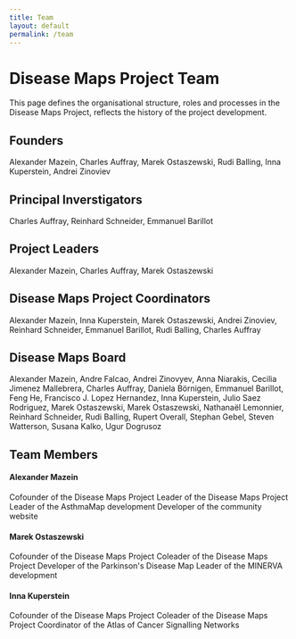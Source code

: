 ```yaml
---
title: Team
layout: default
permalink: /team
---
```


# Disease Maps Project Team

This page defines the organisational structure, roles and processes in the  Disease Maps Project, reflects the history of the project development.

## Founders

Alexander Mazein, Charles Auffray, Marek Ostaszewski, Rudi Balling, Inna Kuperstein, Andrei Zinoviev

## Principal Inverstigators

Charles Auffray, Reinhard Schneider, Emmanuel Barillot

## Project Leaders

Alexander Mazein, Charles Auffray, Marek Ostaszewski

## Disease Maps Project Coordinators

Alexander Mazein, Inna Kuperstein, Marek Ostaszewski, Andrei Zinoviev, Reinhard Schneider, Emmanuel Barillot, Rudi Balling, Charles Auffray

## Disease Maps Board

Alexander Mazein, Andre Falcao, Andrei Zinovyev, Anna Niarakis, Cecilia Jimenez Mallebrera, Charles Auffray, Daniela Börnigen, Emmanuel Barillot, Feng He, Francisco J. Lopez Hernandez, Inna Kuperstein, Julio Saez Rodriguez, Marek Ostaszewski, Marek Ostaszewski, Nathanaël Lemonnier, Reinhard Schneider, Rudi Balling, Rupert Overall, Stephan Gebel, Steven Watterson, Susana Kalko, Ugur Dogrusoz

## Team Members

#### Alexander Mazein
Cofounder of the Disease Maps Project
Leader of the Disease Maps Project
Leader of the AsthmaMap development
Developer of the community website

#### Marek Ostaszewski 
Cofounder of the Disease Maps Project
Coleader of the Disease Maps Project
Developer of the Parkinson's Disease Map
Leader of the MINERVA development

#### Inna Kuperstein 
Cofounder of the Disease Maps Project
Coleader of the Disease Maps Project
Coordinator of the Atlas of Cancer Signalling Networks



